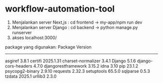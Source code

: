 # workflow-automation-tool

1. Menjalankan server Next,js : cd frontend -> my-app/npm run dev
2. Menjalankan server Django : cd backend -> python manage.py runserver
3. akses localhost:3000/

package yang digunakan:
Package Version

---

asgiref 3.8.1
certifi 2025.1.31
charset-normalizer 3.4.1
Django 5.1.6
django-cors-headers 4.7.0
djangorestframework 3.15.2
idna 3.10
pip 23.1.2
psycopg2-binary 2.9.10
requests 2.32.3
setuptools 65.5.0
sqlparse 0.5.3
tzdata 2025.1
urllib3 2.3.0
